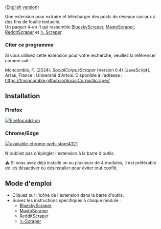 [(English version)](https://fmoncomble.github.io/SocialCorpusScraper)

Une extension pour extraire et télécharger des posts de réseaux sociaux à des fins de fouille textuelle.  
Un paquet 4-en-1 qui rassemble [BlueskyScraper](https://fmoncomble.github.io/blueskyscraper/README_fr.html), [MastoScraper](https://fmoncomble.github.io/mastoscraper/), [RedditScraper](https://fmoncomble.github.io/redditscraper/README_fr.html) et [𝕏-Scraper](https://fmoncomble.github.io/X-scraper/).
  
### Citer ce programme
Si vous utilisez cette extension pour votre recherche, veuillez la référencer comme suit :  
  
Moncomble, F. (2024). *SocialCorpusScraper* (Version 0.4) [JavaScript]. Arras, France : Université d'Artois. Disponible à l'adresse : https://fmoncomble.github.io/SocialCorpusScraper/

## Installation
### Firefox
[ ![Firefox add-on](https://github.com/fmoncomble/Figaro_extractor/assets/59739627/e4df008e-1aac-46be-a216-e6304a65ba97)](https://github.com/fmoncomble/SocialCorpusScraper/releases/latest/download/SocialCorpusScraper.xpi)  

### Chrome/Edge
[![available-chrome-web-store4321](https://github.com/fmoncomble/SocialCorpusScraper/assets/59739627/e497b504-5836-4acd-a283-96f53366d290)](https://chromewebstore.google.com/detail/socialcorpusscraper/jpanohhfhmkaglopgghkdfdbkgliemoc)
  
N'oubliez pas d'épingler l'extension à la barre d'outils.

⚠️ Si vous avez déjà installé un ou plusieurs de 4 modules, il est préférable de les désactiver ou désinstaller pour éviter tout conflit.
 
## Mode d'emploi
- Cliquez sur l'icône de l'extension dans la barre d'outils.
- Suivez les instructions spécifiques à chaque module :
    - [BlueskyScraper](https://fmoncomble.github.io/blueskyscraper/README_fr.html#mode-demploi)
    - [MastoScraper](https://fmoncomble.github.io/mastoscraper/README_fr.html#mode-demploi)
    - [RedditScraper](https://fmoncomble.github.io/redditscraper/README_fr.html#mode-demploi)
    - [𝕏-Scraper](https://fmoncomble.github.io/X-scraper/README_fr.html#mode-demploi)
